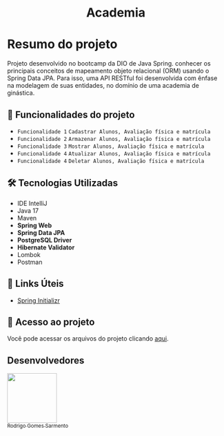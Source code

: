 <h1 align="center">
  <p align="center">Academia</p>
</h1>

# Resumo do projeto
Projeto desenvolvido no bootcamp da DIO de Java Spring. conhecer os principais conceitos de mapeamento objeto relacional (ORM) usando o Spring Data JPA. Para isso, uma API RESTful foi desenvolvida com ênfase na modelagem de suas entidades, no domínio de uma academia de ginástica.

###

## 🔨 Funcionalidades do projeto

- `Funcionalidade 1` `Cadastrar Alunos, Avaliação física e matrícula`
- `Funcionalidade 2` `Armazenar Alunos, Avaliação física e matrícula`
- `Funcionalidade 3` `Mostrar Alunos, Avaliação física e matrícula`
- `Funcionalidade 4` `Atualizar Alunos, Avaliação física e matrícula`
- `Funcionalidade 4` `Deletar Alunos, Avaliação física e matrícula`


<h2>🛠 Tecnologias Utilizadas</h2>

<ul>
    <li>IDE IntelliJ</li>
    <li>Java 17</li>
    <li>Maven</li>
    <li><strong>Spring Web</strong></li>
    <li><strong>Spring Data JPA</strong></li>
    <li><strong>PostgreSQL Driver</strong></li>
    <li><strong>Hibernate Validator</strong></li>
    <li>Lombok</li>
    <li>Postman</li>
</ul>

<h2>🔗 Links Úteis</h2>
<ul>
    <li><a href="https://start.spring.io/#!type=maven-project&language=java&platformVersion=2.6.10&packaging=jar&jvmVersion=17&groupId=me.digo.academia&artifactId=academia-digital&name=academia-digital&description=Tutorial%20API%20RESTful%20modelando%20sistema%20de%20academia%20de%20gin%C3%A1stica&packageName=me.digo.academia.academia-digital&dependencies=web,data-jpa,postgresql,validation,lombok">Spring Initializr</a></li>

</ul>

## 📁 Acesso ao projeto
Você pode acessar os arquivos do projeto clicando [aqui](https://github.com/Rodrigo-Sarmento/Academia/tree/main/src/main/java/me/digo/academia/academiadigital).


## Desenvolvedores

[<img src="https://avatars.githubusercontent.com/u/59851576?v=4" width=115><br><sub>Rodrigo Gomes Sarmento</sub>](https://github.com/Rodrigo-Sarmento)
